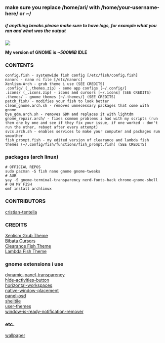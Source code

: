 ### make sure you replace /home/ari/ with /home/your-username-here/ or ~/
##### if anything breaks please make sure to have logs, for example what you ran and what was the output

![](https://user-images.githubusercontent.com/71613062/113791428-1f593b80-9733-11eb-811d-a885602c1afa.png)

**My version of GNOME is *~500MiB* IDLE**

### CONTENTS
```text
config.fish - systemwide fish config [/etc/fish/config.fish]
nanorc - nano rc file [/etc/nanorc]
Xenlism-Arch - grub theme i use (SEE CREDITS)
.config/ (_.themes.zip) - some app configs [~/.config/]
.icons/ (_.icons.zip) - icons and cursors [~/.icons] (SEE CREDITS)
.themes/ - gnome themes [~/.themes/] (SEE CREDITS)
patch_fish/ - modifies your fish to look better
clean_gnome.arch.sh - removes unnecessary packages that come with gnome
bye_gdm.arch.sh - removes GDM and replaces it with lightdm
gnome_repair.arch/ - fixes common problems i had with my scripts (run them one by one and see if they fix your issue, if one worked - don't run the other, reboot after every attempt) 
svcs.arch.sh - enables services to make your computer and packages run smoother
fish_prompt.fish - my edited version of clearance and lambda fish themes (~/.config/fish/functions/fish_prompt.fish) (SEE CREDITS)
```

### packages (arch linux)
```shell
# OFFICIAL REPOS
sudo pacman -S fish nano gnome gnome-tweaks
# AUR
yay -S gnome-terminal-transparency nerd-fonts-hack chrome-gnome-shell
# OH MY FISH
omf install archlinux
```

### CONTRIBUTORS
[cristian-tentella](https://github.com/cristian-tentella/)

### CREDITS
[Xenlism Grub Theme](https://www.gnome-look.org/p/1440862/)<br/>
[Bibata Cursors](https://www.gnome-look.org/p/1197198/)<br/>
[Clearance Fish Theme](https://github.com/oh-my-fish/theme-clearance/)<br/>
[Lambda Fish Theme](https://github.com/hasanozgan/theme-lambda/)

### gnome extensions i use
[dynamic-panel-transparency](https://extensions.gnome.org/extension/1011/dynamic-panel-transparency/)<br/>
[hide-activities-button](https://extensions.gnome.org/extension/1128/hide-activities-button/)<br/>
[horizontal-workspaces](https://extensions.gnome.org/extension/2141/horizontal-workspaces/)<br/>
[native-window-placement](https://extensions.gnome.org/extension/18/native-window-placement/)<br/>
[panel-osd](https://extensions.gnome.org/extension/708/panel-osd/)<br/>
[shelltile](https://extensions.gnome.org/extension/657/shelltile/)<br/>
[user-themes](https://extensions.gnome.org/extension/19/user-themes/)<br/>
[window-is-ready-notification-remover](https://extensions.gnome.org/extension/1007/window-is-ready-notification-remover/)

### etc.
[wallpaper](https://user-images.githubusercontent.com/71613062/113638855-5bbf6580-9667-11eb-992d-5d13080b92ae.jpg)
